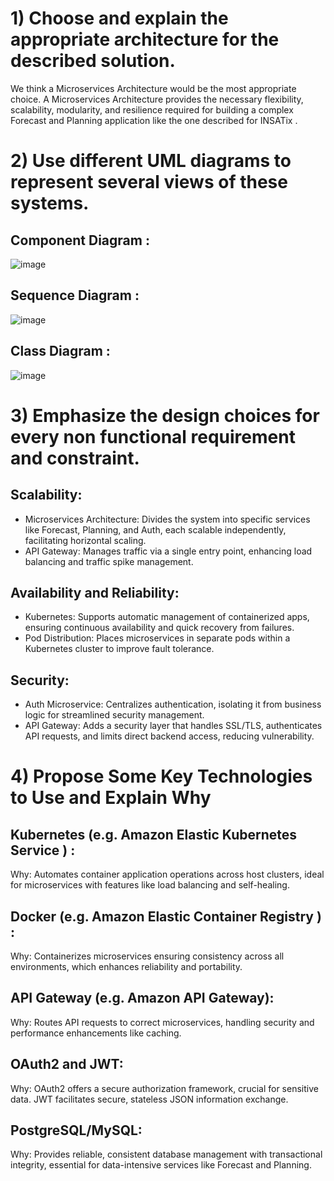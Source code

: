 # 1)  Choose and explain the appropriate architecture for the described solution.
We think a Microservices Architecture would be the most appropriate choice. A Microservices Architecture provides the necessary flexibility, scalability, modularity,
and resilience required for building a complex Forecast and Planning application like the one described for INSATix .

# 2) Use different UML diagrams to represent several views of these systems.
## Component Diagram :

![image](https://github.com/firassaada/Software-Architecture-Labs/assets/94303698/1fb202c4-0a10-42ae-95ba-835f4febe715)

## Sequence Diagram : 

![image](https://github.com/firassaada/Software-Architecture-Labs/assets/94303698/4d65fa44-22de-4d31-9936-a3e443f0ea62)

## Class Diagram :

![image](https://github.com/firassaada/Software-Architecture-Labs/assets/94303698/b5591430-f055-4723-8426-b126767fadc4)

# 3) Emphasize the design choices for every non functional requirement and constraint.
## Scalability:
- Microservices Architecture: Divides the system into specific services like Forecast, Planning, and Auth, each scalable independently, facilitating horizontal scaling.
- API Gateway: Manages traffic via a single entry point, enhancing load balancing and traffic spike management.
## Availability and Reliability:
- Kubernetes: Supports automatic management of containerized apps, ensuring continuous availability and quick recovery from failures.
- Pod Distribution: Places microservices in separate pods within a Kubernetes cluster to improve fault tolerance.
## Security:
- Auth Microservice: Centralizes authentication, isolating it from business logic for streamlined security management.
- API Gateway: Adds a security layer that handles SSL/TLS, authenticates API requests, and limits direct backend access, reducing vulnerability.
# 4) Propose Some Key Technologies to Use and Explain Why
## Kubernetes (e.g. Amazon Elastic Kubernetes Service ) :
Why: Automates container application operations across host clusters, ideal for microservices with features like load balancing and self-healing.
## Docker (e.g. Amazon Elastic Container Registry ) :
Why: Containerizes microservices ensuring consistency across all environments, which enhances reliability and portability.
## API Gateway (e.g. Amazon API Gateway):
Why: Routes API requests to correct microservices, handling security and performance enhancements like caching.
## OAuth2 and JWT:
Why: OAuth2 offers a secure authorization framework, crucial for sensitive data. JWT facilitates secure, stateless JSON information exchange.
## PostgreSQL/MySQL:
Why: Provides reliable, consistent database management with transactional integrity, essential for data-intensive services like Forecast and Planning.
